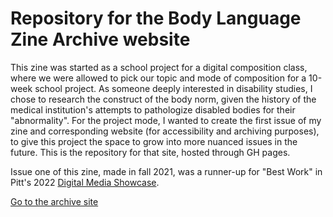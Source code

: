# Repository for the Body Language Zine Archive website

This zine was started as a school project for a digital composition class, where we were allowed to pick our topic and mode of composition for a 10-week school project. As someone deeply interested in disability studies, I chose to research the construct of the body norm, given the history of the medical institution's attempts to pathologize disabled bodies for their "abnormality". For the project mode, I wanted to create the first issue of my zine and corresponding website (for accessibility and archiving purposes), to give this project the space to grow into more nuanced issues in the future. This is the repository for that site, hosted through GH pages.

Issue one of this zine, made in fall 2021, was a runner-up for "Best Work" in Pitt's 2022 [Digital Media Showcase](https://dmap.pitt.edu/showcase).

[Go to the archive site](https://cap-alt-delete.github.io/zine-website/)
